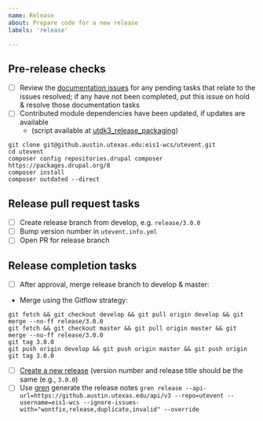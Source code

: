 ```yaml
---
name: Release
about: Prepare code for a new release
labels: 'release'

---
```


## Pre-release checks

- [ ] Review the [documentation issues](https://github.austin.utexas.edu/eis1-wcs/utdk_docs/issues) for any pending tasks that relate to the issues resolved; if any have not been completed, put this issue on hold & resolve those documentation tasks
- [ ] Contributed module dependencies have been updated, if updates are available
    - (script available at [utdk3_release_packaging](https://github.austin.utexas.edu/eis1-wcs/utdk3_release_packaging/blob/main/releases/utdk_contrib_updater.sh))

```
git clone git@github.austin.utexas.edu:eis1-wcs/utevent.git
cd utevent
composer config repositories.drupal composer https://packages.drupal.org/8
composer install
composer outdated --direct
```

## Release pull request tasks

- [ ] Create release branch from develop, e.g. `release/3.0.0`
- [ ] Bump version number in `utevent.info.yml`
- [ ] Open PR for release branch

## Release completion tasks

- [ ] After approval, merge release branch to develop & master:
- Merge using the Gitflow strategy:

```
git fetch && git checkout develop && git pull origin develop && git merge --no-ff release/3.0.0
git fetch && git checkout master && git pull origin master && git merge --no-ff release/3.0.0
git tag 3.0.0
git push origin develop && git push origin master && git push origin git tag 3.0.0
```

- [ ] [Create a new release](https://github.austin.utexas.edu/eis1-wcs/utevent/releases/new) (version number and release title should be the same (e.g., `3.0.0`)
- [ ] Use [gren](https://github.com/github-tools/github-release-notes) generate the release notes `gren release --api-url=https://github.austin.utexas.edu/api/v3 --repo=utevent --username=eis1-wcs --ignore-issues-with="wontfix,release,duplicate,invalid" --override`
